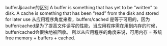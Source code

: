 buffer与cache的区别
A buffer is something that has yet to be “written” to disk. 
A cache is something that has been “read” from the disk and stored for later use 
从应用程序角度来看，buffers/cached 是等于可用的，因为buffer/cached是为了提高文件读写的性能，当应用程序需在用到内存的时候，buffer/cached会很快地被回收。
所以从应用程序的角度来说，可用内存 = 系统free memory + buffers + cached.
